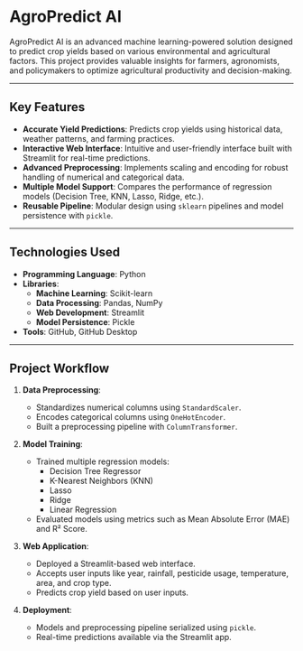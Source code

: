 # **AgroPredict AI**

AgroPredict AI is an advanced machine learning-powered solution designed to predict crop yields based on various environmental and agricultural factors. This project provides valuable insights for farmers, agronomists, and policymakers to optimize agricultural productivity and decision-making.

---

## **Key Features**
- **Accurate Yield Predictions**: Predicts crop yields using historical data, weather patterns, and farming practices.
- **Interactive Web Interface**: Intuitive and user-friendly interface built with Streamlit for real-time predictions.
- **Advanced Preprocessing**: Implements scaling and encoding for robust handling of numerical and categorical data.
- **Multiple Model Support**: Compares the performance of regression models (Decision Tree, KNN, Lasso, Ridge, etc.).
- **Reusable Pipeline**: Modular design using `sklearn` pipelines and model persistence with `pickle`.

---

## **Technologies Used**
- **Programming Language**: Python
- **Libraries**:
  - **Machine Learning**: Scikit-learn
  - **Data Processing**: Pandas, NumPy
  - **Web Development**: Streamlit
  - **Model Persistence**: Pickle
- **Tools**: GitHub, GitHub Desktop

---

## **Project Workflow**
1. **Data Preprocessing**:
   - Standardizes numerical columns using `StandardScaler`.
   - Encodes categorical columns using `OneHotEncoder`.
   - Built a preprocessing pipeline with `ColumnTransformer`.

2. **Model Training**:
   - Trained multiple regression models:
     - Decision Tree Regressor
     - K-Nearest Neighbors (KNN)
     - Lasso
     - Ridge
     - Linear Regression
   - Evaluated models using metrics such as Mean Absolute Error (MAE) and R² Score.

3. **Web Application**:
   - Deployed a Streamlit-based web interface.
   - Accepts user inputs like year, rainfall, pesticide usage, temperature, area, and crop type.
   - Predicts crop yield based on user inputs.

4. **Deployment**:
   - Models and preprocessing pipeline serialized using `pickle`.
   - Real-time predictions available via the Streamlit app.


